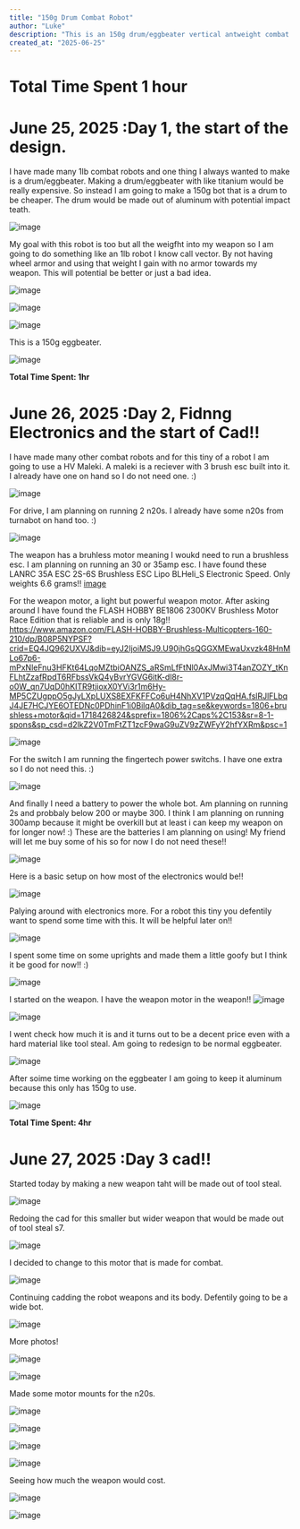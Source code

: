 ```yaml
---
title: "150g Drum Combat Robot"
author: "Luke"
description: "This is an 150g drum/eggbeater vertical antweight combat robot"
created_at: "2025-06-25"
---
```


# Total Time Spent 1 hour

# June 25, 2025 :Day 1, the start of the design.

I have made many 1lb combat robots and one thing I always wanted to make is a drum/eggbeater. Making a drum/eggbeater with like titanium would be really expensive. So instead I am going to make a 150g bot that is a drum to be cheaper. The drum would be made out of aluminum with potential impact teath.

![image](https://github.com/user-attachments/assets/c593a38a-ca7e-430c-ba52-2f272148c449)

My goal with this robot is too but all the weigfht into my weapon so I am going to do something like an 1lb robot I know call vector. By not having wheel armor and using that weight I gain with no armor towards my weapon. This will potential be better or just a bad idea. 

![image](https://github.com/user-attachments/assets/21403096-0b54-4678-b553-660596673bf7)

![image](https://github.com/user-attachments/assets/384a6f5e-2f6c-4c5f-bc4c-d4ae2dd5c2fe)

![image](https://github.com/user-attachments/assets/a9422cae-2f3a-4ad5-85aa-59489a27c8d1)

This is a 150g eggbeater.


![image](https://github.com/user-attachments/assets/5305f9fb-e7b8-4fc5-8360-c0fe4cc6b799)






**Total Time Spent: 1hr**

# June 26, 2025 :Day 2, Fidnng Electronics and the start of Cad!!

I have made many other combat robots and for this tiny of a robot I am going to use a HV Maleki. A maleki is a reciever with 3 brush esc built into it. I already have one on hand so I do not need one. :)

![image](https://github.com/user-attachments/assets/f1d989c9-0409-46c7-bafd-dce53fcdc135)

For drive, I am planning on running 2 n20s. I already have some n20s from turnabot on hand too. :)

![image](https://github.com/user-attachments/assets/e2a3c0da-aee9-49a6-9394-90f127d840a5)

The weapon has a bruhless motor meaning I woukd need to run a brushless esc. I am planning on running an 30 or 35amp esc. I have found these LANRC 35A ESC 2S-6S Brushless ESC Lipo BLHeli_S Electronic Speed. Only weights 6.6 grams!! [image](https://github.com/user-attachments/assets/caddb57a-d1a4-4daf-8c36-54caf876156f)


For the weapon motor, a light but powerful weapon motor. After asking around I have found the FLASH HOBBY BE1806 2300KV Brushless Motor Race Edition that is reliable and is only 18g!! https://www.amazon.com/FLASH-HOBBY-Brushless-Multicopters-160-210/dp/B08P5NYPSF?crid=EQ4JQ962UXVJ&dib=eyJ2IjoiMSJ9.U90jhGsQGGXMEwaUxvzk48HnMLo67p6-mPxNleFnu3HFKt64LqoMZtbiOANZS_aRSmLfFtNl0AxJMwi3T4anZOZY_tKnFLhtZzafRpdT6RFbssVkQ4yBvrYGVG6itK-dl8r-o0W_qn7UqD0hKITR9tjioxX0YVi3r1m6Hy-MP5CZUgppO5gJyLXpLUXS8EXFKFFCo6uH4NhXV1PVzqQqHA.fslRJlFLbqJ4JE7HCJYE6OTEDNc0PDhinF1i0BilqA0&dib_tag=se&keywords=1806+brushless+motor&qid=1718426824&sprefix=1806%2Caps%2C153&sr=8-1-spons&sp_csd=d2lkZ2V0TmFtZT1zcF9waG9uZV9zZWFyY2hfYXRm&psc=1

![image](https://github.com/user-attachments/assets/cbecf5bf-21d7-4de3-8c35-fa7ac20a136a)



For the switch I am running the fingertech power switchs. I have one extra so I do not need this. :)

![image](https://github.com/user-attachments/assets/aebfa1a0-6b2a-4832-a659-6acff0f6f209)

And finally I need a battery to power the whole bot. Am planning on running 2s and probbaly below 200 or maybe 300. I think I am planning on running 300amp because it might be overkill but at least i can keep my weapon on for longer now! :) These are the batteries I am planning on using! My friend will let me buy some of his so for now I do not need these!!

![image](https://github.com/user-attachments/assets/41895e2c-9207-4f74-8bb7-7e32596d6653) 

Here is a basic setup on how most of the electronics would be!!

![image](https://github.com/user-attachments/assets/9cd6210f-be45-4dd1-a42a-410cfbe6d76e)

Palying around with electronics more. For a robot this tiny you defentily want to spend some time with this. It will be helpful later on!!

![image](https://github.com/user-attachments/assets/20753d3f-ae6a-4811-ad3a-c11db9a34fbe)

I spent some time on some uprights and made them a little goofy but I think it be good for now!! :)

![image](https://github.com/user-attachments/assets/b56b2c6f-1837-44a6-9f62-778971bf3c8c)

I started on the weapon. I have the weapon motor in the weapon!!
![image](https://github.com/user-attachments/assets/8f41a8ef-e313-47ce-a954-dc6800e13abc)

![image](https://github.com/user-attachments/assets/77644300-5baa-4e99-b49a-d4222de04381)

 I went check how much it is and it turns out to be a decent price even with a hard material like tool steal. Am going to redesign to be  normal eggbeater. 

 ![image](https://github.com/user-attachments/assets/9c6eac69-b53c-4bed-b7b4-3d94ab1ddfd3)

 After soime time working on the eggbeater I am going to keep it aluminum because this only has 150g to use. 

![image](https://github.com/user-attachments/assets/8185e9d8-83c2-4cff-b622-d6446a6a85f8)

 


**Total Time Spent: 4hr** 

# June 27, 2025 :Day 3 cad!!

Started today by making a new weapon taht will be made out of tool steal.

![image](https://github.com/user-attachments/assets/e87c9964-d1d0-4c15-807a-2dd08ff8319b)

Redoing the cad for this smaller but wider weapon that would be made out of tool steal s7.

![image](https://github.com/user-attachments/assets/d1bd2225-d98d-4cc0-a33f-49686a9ef89d)

I decided to change to this motor that is made for combat.

![image](https://github.com/user-attachments/assets/73a1eb0f-0bd0-4404-84c1-190b061a88cd)

Continuing cadding the robot weapons and its body. Defentily going to be a wide bot.

![image](https://github.com/user-attachments/assets/7c159a14-9007-44cb-b3b6-3a381920b490)

More photos!

![image](https://github.com/user-attachments/assets/4511757f-d40f-45c9-9014-48bf1d028403)

![image](https://github.com/user-attachments/assets/7b51d6da-3bb9-46e4-963e-a019fc04507a)

Made some motor mounts for the n20s.

![image](https://github.com/user-attachments/assets/49123c0a-5d4e-4c88-a550-748faa850b78)



![image](https://github.com/user-attachments/assets/e641b6f4-52f7-4548-b34c-7eb2466939b8)

![image](https://github.com/user-attachments/assets/e6c6cdf9-56fa-4abb-902e-620bf0178cc8)

![image](https://github.com/user-attachments/assets/f2835261-bc3e-41bd-9fa0-69ebdec22392)

Seeing how much the weapon would cost.

![image](https://github.com/user-attachments/assets/deb079cd-00b3-4822-b42d-76ee2f33cad8)

![image](https://github.com/user-attachments/assets/d954adbd-8c6f-4590-b302-e3408b3a1c2e)












